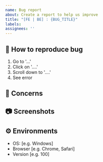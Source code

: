 ```yaml
---
name: Bug report
about: Create a report to help us improve
title: "[FE | BE] : {BUG_TITLE}"
labels:
assignees: ''
---
```


## 🔄 How to reproduce bug

<!--어떻게 하면 버그를 다시 만들 수 있는지 과정을 설명해주세요!-->

1. Go to '...'
2. Click on '....'
3. Scroll down to '....'
4. See error

## 🤔 Concerns

<!--고려해야할 점은 무엇이 있는지 작성해주세요!-->



## 📷 Screenshots

<!--스크린샷으로 보여줄 수 있는 이미지가 있다면 첨부해주세요!-->



## ⚙ Environments

<!--버그가 생긴 개발환경을 알려주세요!-->

- OS: [e.g. Windows]
- Browser [e.g. Chrome, Safari]
- Version [e.g. 100]
